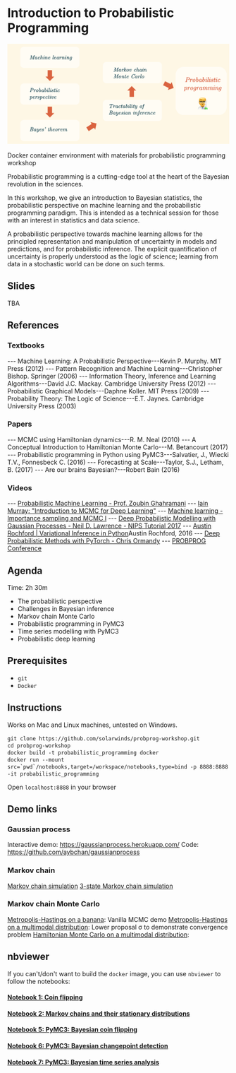 
# Introduction to Probabilistic Programming

![agenda](front.png)

Docker container environment with materials for probabilistic programming workshop

Probabilistic programming is a cutting-edge tool at the heart of the Bayesian revolution in the sciences.

In this workshop, we give an introduction to Bayesian statistics, the probabilistic perspective on machine learning and the probabilistic programming paradigm. This is intended as a technical session for those with an interest in statistics and data science.

A probabilistic perspective towards machine learning allows for the principled representation and manipulation of uncertainty in models and predictions, and for probabilistic inference. The explicit quantification of uncertainty is properly understood as the logic of science; learning from data in a stochastic world can be done on such terms.

## Slides
TBA

## References
### Textbooks

--- Machine Learning: A Probabilistic Perspective---Kevin P. Murphy. MIT Press (2012)
--- Pattern Recognition and Machine Learning---Christopher Bishop. Springer (2006)
--- Information Theory, Inference and Learning Algorithms---David J.C. Mackay. Cambridge University Press (2012)
--- Probabilistic Graphical Models---Daphne Koller. MIT Press (2009)
--- Probability Theory: The Logic of Science---E.T. Jaynes. Cambridge University Press (2003)

### Papers
--- MCMC using Hamiltonian dynamics---R. M. Neal (2010)
--- A Conceptual Introduction to Hamiltonian Monte Carlo---M. Betancourt (2017)
--- Probabilistic programming in Python using PyMC3---Salvatier, J., Wiecki​ T.V., Fonnesbeck C. (2016)
--- Forecasting at Scale---Taylor, S.J., Letham, B. (2017)
--- Are our brains Bayesian?---Robert Bain (2016)

### Videos
--- [Probabilistic Machine Learning - Prof. Zoubin Ghahramani](https://www.youtube.com/watch?v=095Ee0rKC14)
--- [Iain Murray: "Introduction to MCMC for Deep Learning"](https://www.youtube.com/watch?v=Em6mQQy4wYA)
--- [Machine learning - Importance sampling and MCMC I](https://www.youtube.com/watch?v=TNZk8lo4e-Q)
--- [Deep Probabilistic Modelling with Gaussian Processes - Neil D. Lawrence - NIPS Tutorial 2017](https://www.youtube.com/watch?v=NHTGY8VCinY)
--- [Austin Rochford | Variational Inference in Python](https://www.youtube.com/watch?v=3KGZDC3-_iY)Austin Rochford, 2016
--- [Deep Probabilistic Methods with PyTorch - Chris Ormandy](https://www.youtube.com/watch?v=HNKlytVD1Zg)
--- [PROBPROG Conference](https://www.youtube.com/channel/UCTFDb7aQY1ewBYwJJrpKp6Q)

## Agenda

Time: 2h 30m
- The probabilistic perspective
- Challenges in Bayesian inference
- Markov chain Monte Carlo
- Probabilistic programming in PyMC3
- Time series modelling with PyMC3
- Probabilistic deep learning


## Prerequisites
- `git`
- `Docker`

## Instructions
Works on Mac and Linux machines, untested on Windows.

```
git clone https://github.com/solarwinds/probprog-workshop.git
cd probprog-workshop
docker build -t probabilistic_programming docker
docker run --mount src=`pwd`/notebooks,target=/workspace/notebooks,type=bind -p 8888:8888 -it probabilistic_programming
```
Open `localhost:8888` in your browser

## Demo links
### Gaussian process
Interactive demo: https://gaussianprocess.herokuapp.com/
Code: https://github.com/aybchan/gaussianprocess

### Markov chain
[Markov chain simulation](http://setosa.io/markov)
[3-state Markov chain simulation](http://setosa.io/markov/index.html#%7B%22tm%22%3A%5B%5B0.1%2C0.1%2C0.8%5D%2C%5B0.5%2C0.3%2C0.2%5D%2C%5B0.7%2C0.1%2C0.2%5D%5D%7D)

### Markov chain Monte Carlo
[Metropolis-Hastings on a banana](https://chi-feng.github.io/mcmc-demo/app.html?algorithm=RandomWalkMH&target=banana): Vanilla MCMC demo
[Metropolis-Hastings on a multimodal distribution](https://chi-feng.github.io/mcmc-demo/app.html?algorithm=RandomWalkMH&target=multimodal): Lower proposal σ to demonstrate convergence problem
[Hamiltonian Monte Carlo on a multimodal distribution](https://chi-feng.github.io/mcmc-demo/app.html?algorithm=HamiltonianMC&target=multimodal): 


## nbviewer
If you can't/don't want to build the `docker` image, you can use `nbviewer` to follow the notebooks:

#### [Notebook 1: Coin flipping](https://nbviewer.jupyter.org/github/solarwinds/probprog-workshop/blob/master/notebooks/solutions/S1_bayesian_coin_flip.ipynb)

#### [Notebook 2: Markov chains and their stationary distributions](https://nbviewer.jupyter.org/github/solarwinds/probprog-workshop/blob/master/notebooks/solutions/S2_markov_chains.ipynb)

#### [Notebook 5: PyMC3: Bayesian coin flipping](https://github.com/solarwinds/probprog-workshop/blob/master/notebooks/solutions/S5_pymc3_coin_flip.ipynb)

#### [Notebook 6: PyMC3: Bayesian changepoint detection](https://github.com/solarwinds/probprog-workshop/blob/master/notebooks/solutions/S6_pymc3_changepoint.ipynb)

#### [Notebook 7: PyMC3: Bayesian time series analysis](https://github.com/solarwinds/probprog-workshop/blob/master/notebooks/solutions/S7_pymc3_time_series.ipynb)


